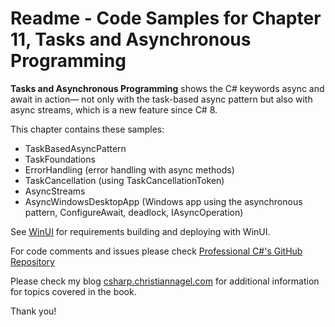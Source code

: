 # Readme - Code Samples for Chapter 11, Tasks and Asynchronous Programming

**Tasks and Asynchronous Programming** shows the C# keywords async and await in action— not only with the task-based async pattern but also with async streams, which is a new feature since C# 8.

This chapter contains these samples:

* TaskBasedAsyncPattern
* TaskFoundations
* ErrorHandling (error handling with async methods)
* TaskCancellation (using TaskCancellationToken)
* AsyncStreams
* AsyncWindowsDesktopApp (Windows app using the asynchronous pattern, ConfigureAwait, deadlock, IAsyncOperation)

See [WinUI](../../WinuI.md) for requirements building and deploying with WinUI.

For code comments and issues please check [Professional C#'s GitHub Repository](https://github.com/ProfessionalCSharp/ProfessionalCSharp2021)

Please check my blog [csharp.christiannagel.com](https://csharp.christiannagel.com "csharp.christiannagel.com") for additional information for topics covered in the book.

Thank you!
